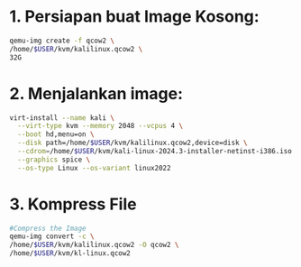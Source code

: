 # 1. Persiapan buat Image Kosong:
```sh
qemu-img create -f qcow2 \
/home/$USER/kvm/kalilinux.qcow2 \
32G
```

# 2. Menjalankan image:

```sh
virt-install --name kali \
  --virt-type kvm --memory 2048 --vcpus 4 \
  --boot hd,menu=on \
  --disk path=/home/$USER/kvm/kalilinux.qcow2,device=disk \
  --cdrom=/home/$USER/kvm/kali-linux-2024.3-installer-netinst-i386.iso \
  --graphics spice \
  --os-type Linux --os-variant linux2022
```

# 3. Kompress File
```sh
#Compress the Image
qemu-img convert -c \
/home/$USER/kvm/kalilinux.qcow2 -O qcow2 \
/home/$USER/kvm/kl-linux.qcow2
